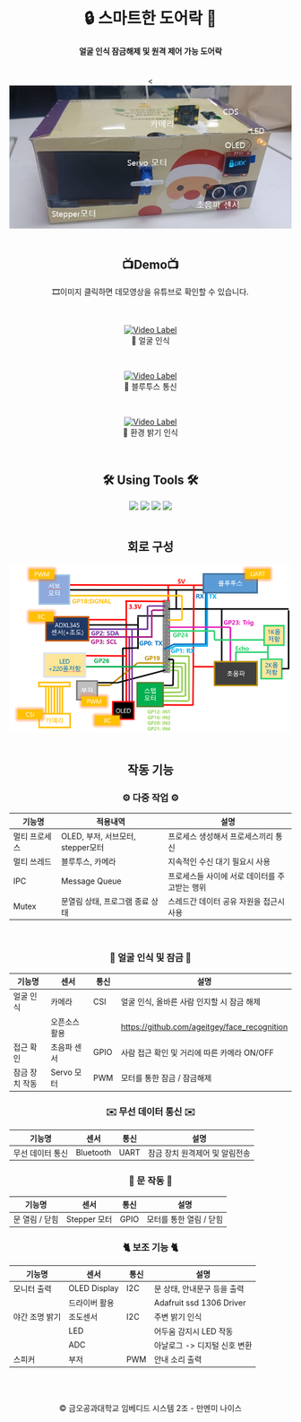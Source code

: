 <div align="center">
  
# 🔒 스마트한 도어락 🔑

#### 얼굴 인식 잠금해제 및 원격 제어 가능 도어락
<br>
<<img src="https://github.com/manmenmi-nice/smart-doorlock/blob/GPGK-patch-1/%ED%91%9C%EC%A7%80.JPG">
<br>

<br>

## 📺Demo📺
🎞이미지 클릭하면 데모영상을 유튜브로 확인할 수 있습니다.

<br>

[![Video Label](http://img.youtube.com/vi/oTXYqvq-VLE/0.jpg)](https://youtu.be/oTXYqvq-VLE?t=0s)
<br>
📌 얼굴 인식

<br>

[![Video Label](http://img.youtube.com/vi/_aF4jKydWK8/0.jpg)](https://youtu.be/_aF4jKydWK8?t=0s)
<br>
📌 블루투스 통신

<br>

[![Video Label](http://img.youtube.com/vi/mKcttgKRzoE/0.jpg)](https://youtu.be/mKcttgKRzoE?t=0s)
<br>
📌 환경 밝기 인식



<br>

## 🛠️ Using Tools 🛠️
<img src="https://img.shields.io/badge/-Embedded%20System-blue?style=for-the-badge">
<img src="https://img.shields.io/badge/-C--language-brightgreen?style=for-the-badge">
<img src="https://img.shields.io/badge/-Raspberry--Pi-yellow?style=for-the-badge">
<img src="https://img.shields.io/badge/-Python-orange?style=for-the-badge">

<br>
<br>

## 회로 구성
<img src="https://github.com/manmenmi-nice/smart-doorlock/blob/GPGK-patch-1/System_Structural_Diagram.png">

<br>
<br>


## 작동 기능


### ⚙️ 다중 작업 ⚙️

|기능명|적용내역|설명
|---|---|---|
|멀티 프로세스|OLED, 부저, 서브모터, stepper모터|프로세스 생성해서 프로세스끼리 통신|
|멀티 쓰레드|블루투스, 카메라|지속적인 수신 대기 필요시 사용|
|IPC|Message Queue|프로세스들 사이에 서로 데이터를 주고받는 행위|
|Mutex|문열림 상태, 프로그램 종료 상태|스레드간 데이터 공유 자원을 접근시 사용|

<br>

### 🔑 얼굴 인식 및 잠금 🔑

|기능명|센서|통신|설명
|---|---|---|---|
|얼굴 인식|카메라|CSI|얼굴 인식, 올바른 사람 인지할 시 잠금 해제|
||오픈소스 활용||https://github.com/ageitgey/face_recognition|
|접근 확인|초음파 센서|GPIO|사람 접근 확인 및 거리에 따른 카메라 ON/OFF|
|잠금 장치 작동|Servo 모터|PWM|모터를 통한 잠금 / 잠금해제|


### ✉️ 무선 데이터 통신 ✉️

|기능명|센서|통신|설명
|---|---|---|---|
|무선 데이터 통신|Bluetooth|UART|잠금 장치 원격제어 및 알림전송|


### 🚪 문 작동 🚪

|기능명|센서|통신|설명
|---|---|---|---|
|문 열림 / 닫힘|Stepper 모터|GPIO|모터를 통한 열림 / 닫힘|


### 🐈 보조 기능 🐈

|기능명|센서|통신|설명
|---|---|---|---|
|모니터 출력|OLED Display|I2C|문 상태, 안내문구 등을 출력|
||드라이버 활용||Adafruit ssd 1306 Driver|
|야간 조명 밝기|조도센서|I2C|주변 밝기 인식|
||LED||어두움 감지시 LED 작동|
||ADC||아날로그 -> 디지털 신호 변환|
|스피커|부저|PWM|안내 소리 출력|

<br>
<br>

©️ 금오공과대학교 임베디드 시스템 2조 - 만멘미 나이스
